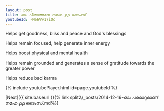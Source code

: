 ```yaml
---
layout: post
title: ഓം പീതാത്മനേ നമഹ ൧൧ ടൈംസ്
youtubeId: -Me6Vv17iOc
---
```

 
 
Helps get goodness, bliss and peace and God's blessings
 
Helps remain focused, help generate inner energy 
 
Helps boost physical and mental health 
 
Helps remain grounded and generates a sense of gratitude towards the greater power 
 
Helps reduce bad karma
 
 
 
 


{% include youtubePlayer.html id=page.youtubeId %}
 
[Next]({{ site.baseurl }}{% link  split2/_posts/2014-12-16-ഓം പരമാറ്റമാണ് നമഹ ൧൧ ടൈംസ്.md%})
 
